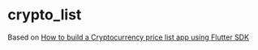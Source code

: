 # crypto_list

Based on [How to build a Cryptocurrency price list app using Flutter SDK](https://medium.freecodecamp.org/how-to-build-a-cryptocurrency-price-list-app-using-flutter-sdk-1c75998e1a581)
